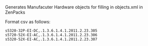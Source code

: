 Generates Manufacuter Hardware objects for filling in objects.xml in ZenPacks

Format csv as follows: 

```
s5320-32P-EI-DC,.1.3.6.1.4.1.2011.2.23.305
s5720-52X-EI-AC,.1.3.6.1.4.1.2011.2.23.306
s5320-52X-EI-AC,.1.3.6.1.4.1.2011.2.23.307
```

